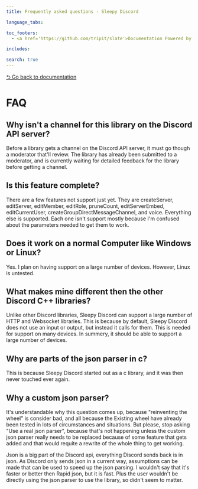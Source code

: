 ```yaml
---
title: Frequently asked questions - Sleepy Discord

language_tabs:

toc_footers:
  - <a href='https://github.com/tripit/slate'>Documentation Powered by Slate</a>

includes:

search: true
---
```

[⮌ Go back to documentation](documentation.html)

# FAQ

## Why isn't a channel for this library on the Discord API server?
Before a library gets a channel on the Discord API server, it must go though a moderator that'll review. The library has already been submitted to a moderator, and is currently waiting for detailed feedback for the library before getting a channel.

## Is this feature complete?
There are a few features not support just yet. They are createServer, editServer, editMember, editRole, pruneCount, editServerEmbed, editCurrentUser, createGroupDirectMessageChannel, and voice. Everything else is supported. Each one isn't support mostly because I'm confused about the parameters needed to get them to work.

## Does it work on a normal Computer like Windows or Linux?
Yes. I plan on having support on a large number of devices. However, Linux is untested.

## What makes mine different then the other Discord C++ libraries?
Unlike other Discord libraries, Sleepy Discord can support a large number of HTTP and Websocket libraries. This is because by default, Sleepy Discord does not use an input or output, but instead it calls for them. This is needed for support on many devices. In summery, it should be able to support a large number of devices.

## Why are parts of the json parser in c?
This is because Sleepy Discord started out as a c library, and it was then never touched ever again.

## Why a custom json parser?
It's understandable why this question comes up, because "reinventing the wheel" is consider bad, and all because the Existing wheel have already been tested in lots of circumstances and situations. But please, stop asking "Use a real json parser", because that's not happening unless the custom json parser really needs to be replaced because of some feature that gets added and that would requite a rewrite of the whole thing to get working.

Json is a big part of the Discord api, everything Discord sends back is in json. As Discord only sends json in a current way, assumptions can be made that can be used to speed up the json parsing. I wouldn't say that it's faster or better then Rapid json, but it is fast. Plus the user wouldn't be directly using the json parser to use the library, so didn't seem to matter.